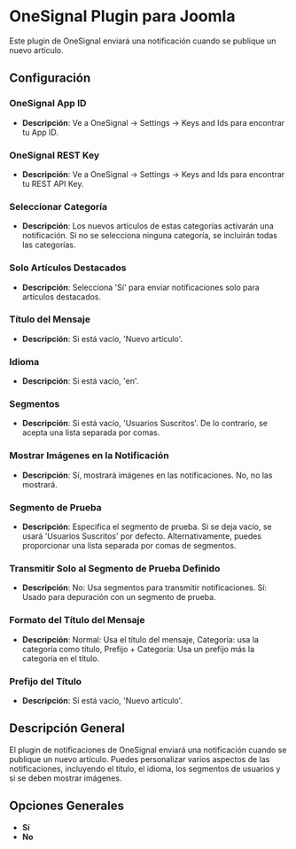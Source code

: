# OneSignal Plugin para Joomla

Este plugin de OneSignal enviará una notificación cuando se publique un nuevo artículo.

## Configuración

### OneSignal App ID
- **Descripción**: Ve a OneSignal -> Settings -> Keys and Ids para encontrar tu App ID.

### OneSignal REST Key
- **Descripción**: Ve a OneSignal -> Settings -> Keys and Ids para encontrar tu REST API Key.

### Seleccionar Categoría
- **Descripción**: Los nuevos artículos de estas categorías activarán una notificación. Si no se selecciona ninguna categoría, se incluirán todas las categorías.

### Solo Artículos Destacados
- **Descripción**: Selecciona 'Sí' para enviar notificaciones solo para artículos destacados.

### Título del Mensaje
- **Descripción**: Si está vacío, 'Nuevo artículo'.

### Idioma
- **Descripción**: Si está vacío, 'en'.

### Segmentos
- **Descripción**: Si está vacío, 'Usuarios Suscritos'. De lo contrario, se acepta una lista separada por comas.

### Mostrar Imágenes en la Notificación
- **Descripción**: Sí, mostrará imágenes en las notificaciones. No, no las mostrará.

### Segmento de Prueba
- **Descripción**: Especifica el segmento de prueba. Si se deja vacío, se usará 'Usuarios Suscritos' por defecto. Alternativamente, puedes proporcionar una lista separada por comas de segmentos.

### Transmitir Solo al Segmento de Prueba Definido
- **Descripción**: No: Usa segmentos para transmitir notificaciones. Sí: Usado para depuración con un segmento de prueba.

### Formato del Título del Mensaje
- **Descripción**: Normal: Usa el título del mensaje, Categoría: usa la categoría como título, Prefijo + Categoría: Usa un prefijo más la categoría en el título.

### Prefijo del Título
- **Descripción**: Si está vacío, 'Nuevo artículo'.

## Descripción General

El plugin de notificaciones de OneSignal enviará una notificación cuando se publique un nuevo artículo. Puedes personalizar varios aspectos de las notificaciones, incluyendo el título, el idioma, los segmentos de usuarios y si se deben mostrar imágenes.

## Opciones Generales

- **Sí**
- **No**
